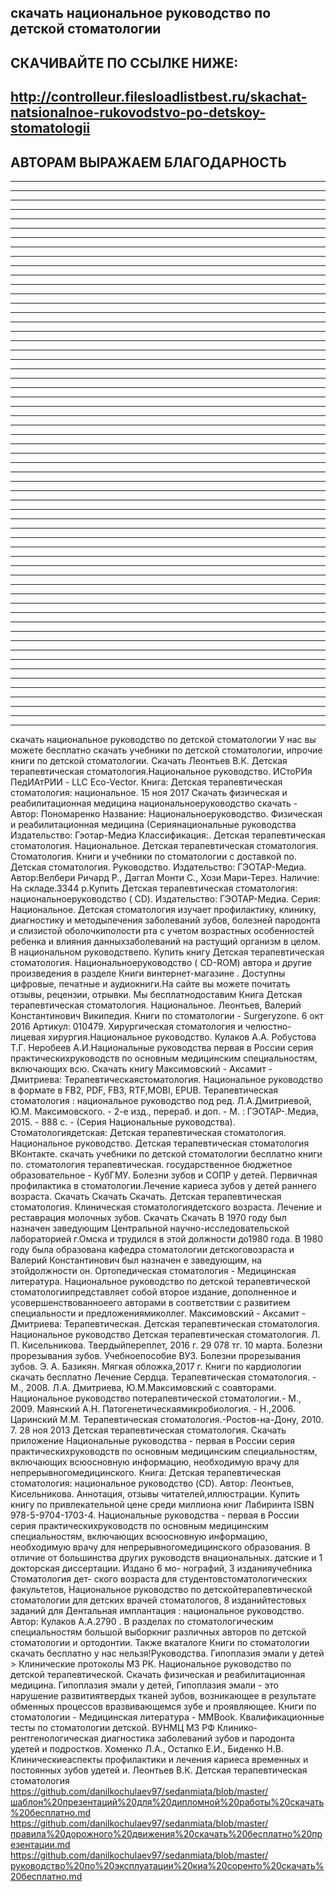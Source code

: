 скачать национальное руководство по детской стоматологии
--------------------------------------------------
СКАЧИВАЙТЕ ПО ССЫЛКЕ НИЖЕ:
--------------------------------------------------
http://controlleur.filesloadlistbest.ru/skachat-natsionalnoe-rukovodstvo-po-detskoy-stomatologii
--------------------------------------------------
АВТОРАМ ВЫРАЖАЕМ БЛАГОДАРНОСТЬ
--------------------------------------------------
--------------------------------------------------
--------------------------------------------------
--------------------------------------------------
--------------------------------------------------
--------------------------------------------------
--------------------------------------------------
--------------------------------------------------
--------------------------------------------------
--------------------------------------------------
--------------------------------------------------
--------------------------------------------------
--------------------------------------------------
--------------------------------------------------
--------------------------------------------------
--------------------------------------------------
--------------------------------------------------
--------------------------------------------------
--------------------------------------------------
--------------------------------------------------
--------------------------------------------------
--------------------------------------------------
--------------------------------------------------
--------------------------------------------------
--------------------------------------------------
--------------------------------------------------
--------------------------------------------------
--------------------------------------------------
--------------------------------------------------
--------------------------------------------------
--------------------------------------------------
--------------------------------------------------
--------------------------------------------------
--------------------------------------------------
--------------------------------------------------
--------------------------------------------------
--------------------------------------------------
--------------------------------------------------
--------------------------------------------------
--------------------------------------------------
--------------------------------------------------
--------------------------------------------------
--------------------------------------------------
--------------------------------------------------
--------------------------------------------------
--------------------------------------------------
--------------------------------------------------
--------------------------------------------------
--------------------------------------------------
--------------------------------------------------
--------------------------------------------------
--------------------------------------------------
--------------------------------------------------
--------------------------------------------------
--------------------------------------------------
--------------------------------------------------
--------------------------------------------------
--------------------------------------------------
--------------------------------------------------
--------------------------------------------------
скачать национальное руководство по детской стоматологии У нас вы можете бесплатно скачать учебники по детской стоматологии, ипрочие книги по детской стоматологии. Скачать Леонтьев В.К. Детская терапевтическая стоматология.Национальное руководство. ИСтоРИя ПедИАтРИИ - LLC Eco-Vector. Книга: Детская терапевтическая стоматология: национальное. 15 ноя 2017  Скачать физическая и реабилитационная медицина национальноеруководство скачать - Автор: Пономаренко Название: Национальноеруководство. Физическая и реабилитационная медицина (Сериянациональные руководства Издательство: Гэотар-Медиа Классификация:. Детская терапевтическая стоматология. Национальное. Детская терапевтическая стоматология. Стоматология. Книги и учебники по стоматологии с доставкой по. Детская стоматология. Руководство. Издательство: ГЭОТАР-Медиа. Автор:Велбери Ричард Р., Даггал Монти С., Хози Мари-Терез. Наличие: На складе.3344 р.Купить  Детская терапевтическая стоматология: национальноеруководство ( CD). Издательство: ГЭОТАР-Медиа. Серия: Национальное. Детская стоматология изучает профилактику, клинику, диагностику и методылечения заболеваний зубов, болезней пародонта и слизистой оболочкиполости рта с учетом возрастных особенностей ребенка и влияния данныхзаболеваний на растущий организм в целом. В национальном руководствепо. Купить книгу Детская терапевтическая стоматология. Национальноеруководство ( CD-ROM) автора и другие произведения в разделе Книги винтернет-магазине . Доступны цифровые, печатные и аудиокниги.На сайте вы можете почитать отзывы, рецензии, отрывки. Мы бесплатнодоставим
Книга Детская терапевтическая стоматология. Национальное. Леонтьев, Валерий Константинович  Википедия. Книги по стоматологии - Surgeryzone. 6 окт 2016  Артикул: 010479. Хирургическая стоматология и челюстно-лицевая хирургия.Национальное руководство. Кулаков А.А. Робустова Т.Г. Неробеев А.И.Национальные руководства  первая в России серия практическихруководств по основным медицинским специальностям, включающих всю. Скачать книгу Максимовский - Аксамит - Дмитриева: Терапевтическаястоматология. Национальное руководство в формате в FB2, PDF, FB3, RTF,MOBI, EPUB. Терапевтическая стоматология : национальное руководство  под ред. Л.А.Дмитриевой, Ю.М. Максимовского. - 2-е изд., перераб. и доп. - М. : ГЭОТАР-.Медиа, 2015. - 888 с. - (Серия Национальные руководства). Стоматологиядетская: Детская терапевтическая стоматология. Национальное руководство. Детская терапевтическая стоматология  ВКонтакте. скачать учебники по детской стоматологии бесплатно книги по. стоматология терапевтическая. государственное бюджетное образовательное  - КубГМУ. Болезни зубов и СОПР у детей. Первичная профилактика в стоматологии.Лечение кариеса зубов у детей раннего возраста. Скачать  Скачать Скачать. Детская терапевтическая стоматология. Клиническая стоматологиядетского возраста. Лечение и реставрация молочных зубов. Скачать Скачать
В 1970 году был назначен заведующим Центральной научно-исследовательской лабораторией г.Омска и трудился в этой должности до1980 года. В 1980 году была образована кафедра стоматологии детскоговозраста и Валерий Константинович был назначен е заведующим, на этойдолжности он. Ортопедическая стоматология - Медицинская литература. Национальное руководство по детской терапевтической стоматологиипредставляет собой второе издание, дополненное и усовершенствованноеего авторами в соответствии с развитием специальности и предложениямиколлег. Максимовский - Аксамит - Дмитриева: Терапевтическая. Детская терапевтическая стоматология. Национальное руководство Детская терапевтическая стоматология. Л. П. Кисельникова. Твердыйпереплет, 2016 г. 29 078 тг. 10 марта. Болезни прорезывания зубов. Учебноепособие ВУЗ. Болезни прорезывания зубов. Э. А. Базикян. Мягкая обложка,2017 г. Книги по кардиологии скачать бесплатно  Лечение Сердца. Терапевтическая стоматология. - М., 2008. Л.А. Дмитриева, Ю.М.Максимовский с соавторами. Национальное руководство потерапевтической стоматологии.- М., 2009. Маянский А.Н. Патогенетическаямикробиология. - Н.,2006. Царинский М.М. Терапевтическая стоматология.-Ростов-на-Дону, 2010. 7. 28 ноя 2013  Детская терапевтическая стоматология.  Скачать приложение Национальные руководства - первая в России серия практическихруководств по основным медицинским специальностям, включающих всюосновную информацию, необходимую врачу для непрерывногомедицинского. Книга: Детская терапевтическая стоматология: национальное руководство (CD). Автор: Леонтьев, Кисельникова. Аннотация, отзывы читателей,иллюстрации. Купить книгу по привлекательной цене среди миллиона книг Лабиринта  ISBN 978-5-9704-1703-4. Национальные руководства - первая в России серия практическихруководств по основным медицинским специальностям, включающих всюосновную информацию, необходимую врачу для непрерывногомедицинского образования. В отличие от большинства других руководств внациональных. датские и 1 докторская диссертации. Издано 6 мо- нографий, 3 изданияучебника Стоматология дет- ского возраста для студентовстоматологических факультетов, Национальное руководство по детскойтерапевтической стоматологии для детских врачей стоматологов, 8 изданийтестовых заданий для
Дентальная имплантация : национальное руководство. Автор: Кулаков А.А.2790 . В разделах по стоматологическим специальностям большой выборкниг различных авторов по детской стоматологии и ортодонтии. Также вкаталоге  Книги по стоматологии скачать бесплатно у нас нельзя!Руководства. Гипоплазия эмали у детей > Клинические протоколы МЗ РК. Национальное руководство по детской терапевтической. Скачать физическая и реабилитационная медицина. Гипоплазия эмали у детей, Гипоплазия эмали - это нарушение развитиятвердых тканей зубов, возникающее в результате обменных процессов вразвивающемся зубе и проявляющее. Книги по стоматологии - Медицинская литература - MMBook. Квалификационные тесты по стоматологии детской. ВУНМЦ МЗ РФ Клинико-рентгенологическая диагностика заболеваний зубов и пародонта удетей и подростков. Хоменко Л.А., Остапко Е.И., Биденко Н.В. Клиническиеаспекты профилактики и лечения кариеса временных и постоянных зубов удетей и. Леонтьев В.К. Детская терапевтическая стоматология
https://github.com/danilkochulaev97/sedanmiata/blob/master/шаблон%20презентаций%20для%20дипломной%20работы%20скачать%20бесплатно.md
https://github.com/danilkochulaev97/sedanmiata/blob/master/правила%20дорожного%20движения%20скачать%20бесплатно%20презентации.md
https://github.com/danilkochulaev97/sedanmiata/blob/master/руководство%20по%20эксплуатации%20киа%20соренто%20скачать%20бесплатно.md